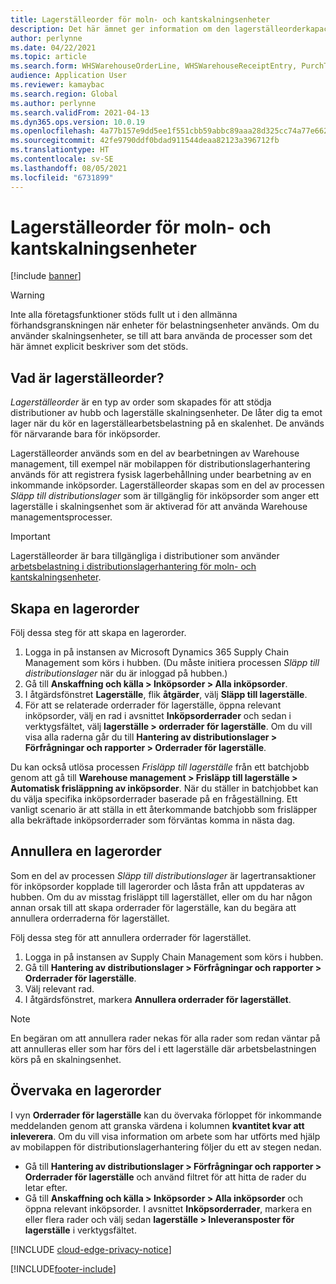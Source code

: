 ```yaml
---
title: Lagerställeorder för moln- och kantskalningsenheter
description: Det här ämnet ger information om den lagerställeorderkapacitet som används som en del av arbetsbelastningen för lagerställeenheter.
author: perlynne
ms.date: 04/22/2021
ms.topic: article
ms.search.form: WHSWarehouseOrderLine, WHSWarehouseReceiptEntry, PurchTable
audience: Application User
ms.reviewer: kamaybac
ms.search.region: Global
ms.author: perlynne
ms.search.validFrom: 2021-04-13
ms.dyn365.ops.version: 10.0.19
ms.openlocfilehash: 4a77b157e9dd5ee1f551cbb59abbc89aaa28d325cc74a77e6624f25902c5b19e
ms.sourcegitcommit: 42fe9790ddf0bdad911544deaa82123a396712fb
ms.translationtype: HT
ms.contentlocale: sv-SE
ms.lasthandoff: 08/05/2021
ms.locfileid: "6731899"
---
```

# <a name="warehouse-orders-for-cloud-and-edge-scale-units"></a>Lagerställeorder för moln- och kantskalningsenheter

[!include [banner](../includes/banner.md)]

> [!WARNING]
> Inte alla företagsfunktioner stöds fullt ut i den allmänna förhandsgranskningen när enheter för belastningsenheter används. Om du använder skalningsenheter, se till att bara använda de processer som det här ämnet explicit beskriver som det stöds.

## <a name="what-are-warehouse-orders"></a>Vad är lagerställeorder?

*Lagerställeorder* är en typ av order som skapades för att stödja distributioner av hubb och lagerställe skalningsenheter. De låter dig ta emot lager när du kör en lagerställearbetsbelastning på en skalenhet. De används för närvarande bara för inköpsorder.

Lagerställeorder används som en del av bearbetningen av Warehouse management, till exempel när mobilappen för distributionslagerhantering används för att registrera fysisk lagerbehållning under bearbetning av en inkommande inköpsorder. Lagerställeorder skapas som en del av processen *Släpp till distributionslager* som är tillgänglig för inköpsorder som anger ett lagerställe i skalningsenhet som är aktiverad för att använda Warehouse managementsprocesser.

> [!IMPORTANT]
> Lagerställeorder är bara tillgängliga i distributioner som använder [arbetsbelastning i distributionslagerhantering för moln- och kantskalningsenheter](cloud-edge-workload-warehousing.md).

## <a name="create-a-warehouse-order"></a>Skapa en lagerorder

Följ dessa steg för att skapa en lagerorder.

1. Logga in på instansen av Microsoft Dynamics 365 Supply Chain Management som körs i hubben. (Du måste initiera processen *Släpp till distributionslager* när du är inloggad på hubben.)
1. Gå till **Anskaffning och källa \> Inköpsorder \> Alla inköpsorder**.
1. I åtgärdsfönstret **Lagerställe**, flik **åtgärder**, välj **Släpp till lagerställe**.
1. För att se relaterade orderrader för lagerställe, öppna relevant inköpsorder, välj en rad i avsnittet **Inköpsorderrader** och sedan i verktygsfältet, välj **lagerställe \> orderrader för lagerställe**. Om du vill visa alla raderna går du till **Hantering av distributionslager \> Förfrågningar och rapporter \> Orderrader för lagerställe**.

Du kan också utlösa processen *Frisläpp till lagerställe* från ett batchjobb genom att gå till **Warehouse management > Frisläpp till lagerställe > Automatisk frisläppning av inköpsorder**. När du ställer in batchjobbet kan du välja specifika inköpsorderrader baserade på en frågeställning. Ett vanligt scenario är att ställa in ett återkommande batchjobb som frisläpper alla bekräftade inköpsorderrader som förväntas komma in nästa dag.

## <a name="cancel-a-warehouse-order"></a>Annullera en lagerorder

Som en del av processen *Släpp till distributionslager* är lagertransaktioner för inköpsorder kopplade till lagerorder och låsta från att uppdateras av hubben. Om du av misstag frisläppt till lagerstället, eller om du har någon annan orsak till att skapa orderrader för lagerställe, kan du begära att annullera orderraderna för lagerstället.

Följ dessa steg för att annullera orderrader för lagerstället.

1. Logga in på instansen av Supply Chain Management som körs i hubben.
1. Gå till **Hantering av distributionslager \> Förfrågningar och rapporter \> Orderrader för lagerställe**.
1. Välj relevant rad.
1. I åtgärdsfönstret, markera **Annullera orderrader för lagerstället**.

> [!NOTE]
> En begäran om att annullera rader nekas för alla rader som redan väntar på att annulleras eller som har förs del i ett lagerställe där arbetsbelastningen körs på en skalningsenhet.

## <a name="monitor-a-warehouse-order"></a>Övervaka en lagerorder

I vyn **Orderrader för lagerställe** kan du övervaka förloppet för inkommande meddelanden genom att granska värdena i kolumnen **kvantitet kvar att inleverera**. Om du vill visa information om arbete som har utförts med hjälp av mobilappen för distributionslagerhantering följer du ett av stegen nedan.

- Gå till **Hantering av distributionslager \> Förfrågningar och rapporter \> Orderrader för lagerställe** och använd filtret för att hitta de rader du letar efter.
- Gå till **Anskaffning och källa \> Inköpsorder \> Alla inköpsorder** och öppna relevant inköpsorder. I avsnittet **Inköpsorderrader**, markera en eller flera rader och välj sedan **lagerställe \> Inleveransposter för lagerställe** i verktygsfältet.

[!INCLUDE [cloud-edge-privacy-notice](../../includes/cloud-edge-privacy-notice.md)]


[!INCLUDE[footer-include](../../includes/footer-banner.md)]
